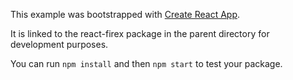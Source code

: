 This example was bootstrapped with [Create React App](https://github.com/facebook/create-react-app).

It is linked to the react-firex package in the parent directory for development purposes.

You can run `npm install` and then `npm start` to test your package.

